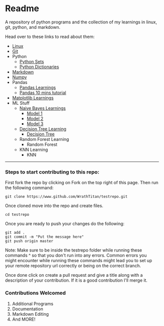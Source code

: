 # Readme

A repository of python programs and the collection of my learnings in linux, git, python, and markdown.

Head over to these links to read about them:

* [Linux](https://github.com/WrathTitan/pythonLearnings/blob/readmes/markdownfiles/linuxLearnings.md)
* [Git](https://github.com/WrathTitan/pythonLearnings/blob/readmes/markdownfiles/gitLearning.md)
* Python
  * [Python Sets](https://github.com/WrathTitan/pythonLearnings/blob/readmes/markdownfiles/sets.md)
  * [Python Dictionaries](https://github.com/WrathTitan/pythonLearnings/blob/readmes/markdownfiles/dict.md)
* [Markdown](https://github.com/WrathTitan/pythonLearnings/blob/readmes/markdownfiles/typoraLearnings.md)
* [Numpy](https://github.com/WrathTitan/pythonLearnings/blob/readmes/markdownfiles/numpylearnings.md)
* Pandas
  * [Pandas Learnings](https://github.com/WrathTitan/pythonLearnings/blob/readmes/notebooks/pandaslearnings.ipynb)
  * [Pandas 10 mins tutorial](https://github.com/WrathTitan/pythonLearnings/blob/readmes/notebooks/pandas10mintutorial.ipynb)
* [Matplotlib Learnings](https://github.com/WrathTitan/pythonLearnings/blob/readmes/notebooks/matplotliblearnings.ipynb)
* ML Stuff
  * [Naive Bayes Learnings](https://github.com/WrathTitan/pythonLearnings/blob/readmes/naivebayes.md)
    * [Model 1](https://github.com/WrathTitan/pythonLearnings/blob/readmes/notebooks/naivebayes.ipynb)
    * [Model 2](https://github.com/WrathTitan/pythonLearnings/blob/readmes/notebooks/naivebayes2.ipynb)
    * [Model 3](https://github.com/WrathTitan/pythonLearnings/blob/readmes/notebooks/naivebayes3.ipynb)
  * [Decision Tree Learning](https://github.com/WrathTitan/pythonLearnings/blob/readmes/markdownfiles/decisiontrees.md)
    * [Decision Tree](https://github.com/WrathTitan/pythonLearnings/blob/readmes/notebooks/decisiontree.ipynb)
  * Random Forest Learning
    * Random Forest
  * KNN Learning
    * KNN

---

### Steps to start contributing to this repo:

First fork the repo by clicking on Fork on the top right of this page. Then run the following command:

```
git clone https://www.github.com/WrathTitan/testrepo.git
```

Once cloned move into the repo and create files.

```
cd testrepo
```

Once you are ready to push your changes do the following:

```
git add .
git commit -m "Put the message here"
git push origin master
```

Note: Make sure to be inside the testrepo folder while running these commands ^ so that you don't run into any errors. Common errors you might encounter while running these commands might lead you to set up your remote repository url correctly or being on the correct branch.

Once done click on create a pull request and give a title along with a description of your contribution. If it is a good contribution I'll merge it.

### Contributions Welcomed

1. Additional Programs
2. Documentation
3. Markdown Editing
4. And MORE!